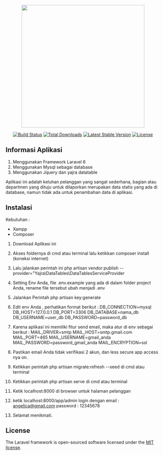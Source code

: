 <p align="center"><img src="https://res.cloudinary.com/dtfbvvkyp/image/upload/v1566331377/laravel-logolockup-cmyk-red.svg" width="400"></p>

<p align="center">
<a href="https://travis-ci.org/laravel/framework"><img src="https://travis-ci.org/laravel/framework.svg" alt="Build Status"></a>
<a href="https://packagist.org/packages/laravel/framework"><img src="https://poser.pugx.org/laravel/framework/d/total.svg" alt="Total Downloads"></a>
<a href="https://packagist.org/packages/laravel/framework"><img src="https://poser.pugx.org/laravel/framework/v/stable.svg" alt="Latest Stable Version"></a>
<a href="https://packagist.org/packages/laravel/framework"><img src="https://poser.pugx.org/laravel/framework/license.svg" alt="License"></a>
</p>

## Informasi Aplikasi
1) Menggunakan Framework Laravel 6
2) Menggunakan Mysql sebagai database
3) Menggunakan Jquery dan yajra datatable

Aplikasi ini adalah keluhan pelanggan yang sangat sederhana, bagian atau departmen yang dituju untuk dilaporkan merupakan data statis yang ada di database, namun tidak ada untuk penambahan data di aplikasi.

## Instalasi

Kebutuhan :
* Xampp
* Composer

1. Download Aplikasi ini 
2. Akses foldernya di cmd atau terminal lalu ketikkan composer install (koneksi internet)
3. Lalu jalankan perintah ini 
	php artisan vendor:publish --provider="Yajra\DataTables\DataTablesServiceProvider

4. Setting Env Anda, file .env.example yang ada di dalam folder project Anda, rename file tersebut ubah menjadi .env

5. Jalankan Perintah 
	php artisan key:generate

6. Edit env Anda , perhatikan format berikut :
	DB_CONNECTION=mysql
	DB_HOST=127.0.0.1
	DB_PORT=3306
	DB_DATABASE=nama_db
	DB_USERNAME=user_db
	DB_PASSWORD=password_db

9. Karena aplikasi ini memiliki fitur send email, maka atur di env sebagai berikut :
	MAIL_DRIVER=smtp
	MAIL_HOST=smtp.gmail.com
	MAIL_PORT=465
	MAIL_USERNAME=gmail_anda
	MAIL_PASSWORD=password_gmail_anda
	MAIL_ENCRYPTION=ssl

7. Pastikan email Anda tidak verifikasi 2 akun, dan less secure app access nya on.
8. Ketikkan perintah php artisan migrate:refresh --seed di cmd atau terminal
9. Ketikkan perintah php artisan serve di cmd atau terminal
10. Ketik localhost:8000 di browser untuk halaman pelanggan
11. ketik localhost:8000/app/admin 
	login dengan 
	email : angelica@gmail.com
	password : 12345678
12. Selamat menikmati. 


## License

The Laravel framework is open-sourced software licensed under the [MIT license](https://opensource.org/licenses/MIT).
